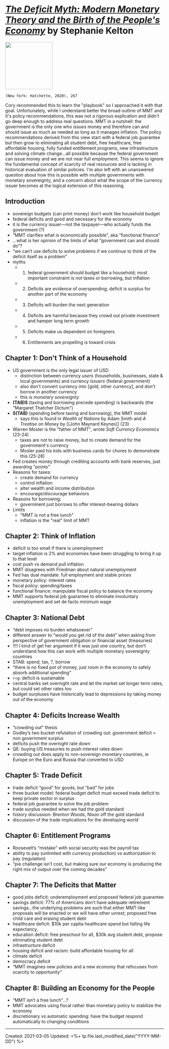 
# [*The Deficit Myth: Modern Monetary Theory and the Birth of the People's Economy*](https://www.hachettebookgroup.com/titles/stephanie-kelton/the-deficit-myth/9781541736207/) by Stephanie Kelton

<img src="https://www.hachettebookgroup.com/wp-content/uploads/2019/05/DefecitMyth.jpg?fit=435%2C675" width=150>

`(New York: Hatchette, 2020), 267`

Cory recommended this to learn the "playbook" so I approached it with that goal. Unfortunately, while I understand better the broad outline of MMT and it's policy recommendations, this was not a rigorous explication and didn't go deep enough to address real questions. MMT in a nutshell: the government is the only one who *issues* money and therefore can and should issue as much as needed as long as it manages inflation. The policy recommendations derived from this view start with a federal job guarantee but then grow to eliminating all student debt, free healthcare, free affordable housing, fully funded entitlement programs, new infrastructure and solving climate change...all possible because the federal government can issue money and we are not near full employment. This seems to ignore the fundamental concept of scarcity of real resources and is lacking in historical evaluation of similar policies. I'm also left with an unanswered question about how this is possible with multiple governments with monetary sovereignty, and a concern about what the scope of the currency issuer becomes at the logical extension of this reasoning.


## Introduction
- sovereign budgets (can print money) don’t work like household budget 
- federal deficits and good and necessary for the economy 
- it is the currency issuer—not the taxpayer—who actually funds the government (?)
- “MMT clarifies what is economically possible”, aka “functional finance” 
- ...what is her opinion of the limits of what “government can and should do”?
- “we can’t use deficits to solve problems if we continue to think of the deficit itself as a problem”
- myths
  - 1. federal government should budget like a household; most important constraint is not taxes or borrowing, but inflation 
  - 2. Deficits are evidence of overspending; deficit is surplus for another part of the economy 
  - 3. Deficits will burden the next generation 
  - 4. Deficits are harmful because they crowd out private investment and hamper long term growth 
  - 5. Deficits make us dependent on foreigners 
  - 6. Entitlements are propelling is toward crisis 


## Chapter 1: Don't Think of a Household
- US government is the only legal issuer of USD
  - distinction between currency *users* (households, businesses, state & local governments) and currency *issuers* (federal government)
  - also don't convert currency into [gold, other currency], and don't borrow in another currency
  - this is *monetary sovereignty*
- **(TAB)S** (taxing and borrowing precede spending) is backwards (the "Margaret Thatcher Dictum")
- **S(TAB)** (spending before taxing and borrowing), the MMT model
    - says this is found in *Wealth of Nations* by Adam Smith and *A Treatise on Money* by [[John Maynard Keynes]] (23)
- Warren Mosler is the "father of MMT", wrote *Soft Currency Economics* (23-24)
  - taxes are not to raise money, but to create demand for the government's currency
  - Mosler paid his kids with business cards for chores to demonstrate this (25-26)
- Fed creates money through crediting accounts with bank reserves, just awarding "points"
- Reasons for taxes:
  - create demand for currency
  - control inflation
  - alter wealth and income distribution
  - encourage/discourage behaviors
- Reasons for borrowing:
  - government just borrows to offer interest-bearing dollars
- Limits
  - "MMT is not a free lunch"
  - inflation is the "real" limit of MMT


## Chapter 2: Think of Inflation 
- deficit is too small if there is unemployment 
- target inflation is 2% and economies have been struggling to bring it up to that level
- cost push vs demand pull inflation
- MMT disagrees with Friedman about natural unemployment 
- Fed has dual mandate: full employment and stable prices 
- monetary policy: interest rates
- fiscal policy: spending/taxes
- functional finance: manipulate fiscal policy to balance the economy 
- MMT supports federal job guarantee to eliminate involuntary unemployment and set de facto minimum wage


## Chapter 3: National Debt
- “debt imposes no burden whatsoever”
- different answer to “would you get rid of the debt” when asking from perspective of government obligation or financial asset (treasuries)
- !!!! I kind of get her argument if it was just one country, but don’t understand how this can work with multiple monetary sovereignty countries 
- STAB: spend, tax, ?, borrow
- “there is no fixed pot of money, just room in the economy to safely absorb additional spending”
- `r<g`: deficit is sustainable 
- central banks set overnight rate and let the market set longer term rates, but could set other rates too
- budget surpluses have historically lead to depressions by taking money out of the economy 


## Chapter 4: Deficits Increase Wealth
- “crowding out” thesis
- Godley’s two bucket refutation of crowding out: government deficit = non government surplus 
- deficits push the overnight rate down 
- QE: buying US treasuries to push interest rates down 
- crowding out does apply to non-sovereign monetary countries, ie Europe on the Euro and Russia that converted to USD


## Chapter 5: Trade Deficit 
- trade deficit “good” for goods, but “bad” for jobs 
- three bucket model: federal budget deficit must exceed trade deficit to keep private sector in surplus 
- federal job guarantee to solve the job problem 
- trade surplus needed when we had the gold standard 
- history discussion: Brenton Woods, Nixon off the gold standard 
- discussion of the trade implications for the developing world 


## Chapter 6: Entitlement Programs 
- Roosevelt’s “mistake” with social security was the payroll tax
- ability to pay (unlimited with currency production) vs authorization to pay (regulation)
- “pie challenge isn’t cost, but making sure our economy is producing the right mix of output over the coming decades”


## Chapter 7: The Deficits that Matter 
- good jobs deficit; underemployment and proposed federal job guarantee 
- savings deficit: 77% of Americans don’t have adequate retirement savings...the underlying problems are such that either MMT-like proposals will be enacted or we will have other unrest; proposed free child care and erasing student debt 
- healthcare deficit: $10k per capita healthcare spend but falling life expectancy, 
- education deficit: free preschool for all, $30k avg student debt, propose eliminating student debt 
- infrastructure deficit
- housing deficit and racism: build affordable housing for all
- climate deficit
- democracy deficit 
- “MMT imagines new policies and a new economy that refocuses from scarcity to opportunity”


## Chapter 8: Building an Economy for the People
- “MMT isn’t a free lunch”...?
- MMT advocates using fiscal rather than monetary policy to stabilize the economy 
- discretionary vs automatic spending: have the budget respond automatically to changing conditions 

---
Created: 2021-03-05
Updated: <%+ tp.file.last_modified_date("YYYY-MM-DD") %>
